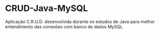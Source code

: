 # CRUD-Java-MySQL
Aplicação C.R.U.D. desenvolvida durante os estudos de Java para melhor entendimento das conexões com banco de dados MySQL
